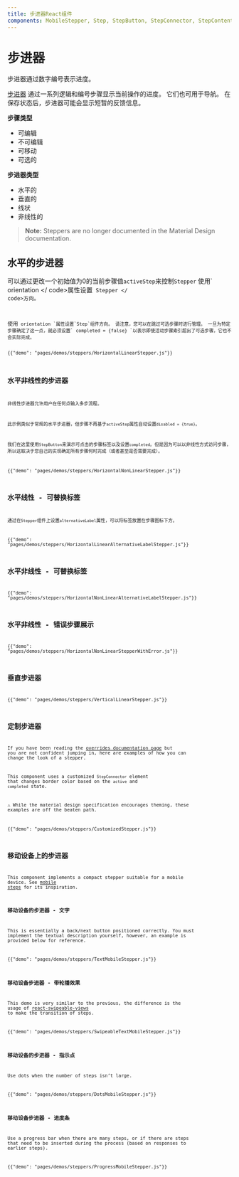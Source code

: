 ```yaml
---
title: 步进器React组件
components: MobileStepper, Step, StepButton, StepConnector, StepContent, StepIcon, StepLabel, Stepper
---
```

# 步进器

<p class="description">步进器通过数字编号表示进度。</p>

[步进器](https://material.io/archive/guidelines/components/steppers.html) 通过一系列逻辑和编号步骤显示当前操作的进度。 它们也可用于导航。 在保存状态后，步进器可能会显示短暂的反馈信息。

**步骤类型**

- 可编辑
- 不可编辑
- 可移动
- 可选的

**步进器类型**

- 水平的
- 垂直的
- 线状
- 非线性的

> **Note:** Steppers are no longer documented in the Material Design documentation.

## 水平的步进器

可以通过更改一个初始值为0的当前步骤值`activeStep`来控制`Stepper` 使用` orientation </ code>属性设置<code> Stepper </ code>方向。</p>

<p>使用<code> orientation `属性设置`Step`组件方向。 请注意，您可以在跳过可选步骤时进行管理。 一旦为特定步骤确定了这一点，就必须设置` completed = {false} `以表示即使活动步骤索引超出了可选步骤，它也不会实际完成。

{{"demo": "pages/demos/steppers/HorizontalLinearStepper.js"}}

## 水平非线性的步进器

非线性步进器允许用户在任何点输入多步流程。

此示例类似于常规的水平步进器，但步骤不再基于` activeStep `属性自动设置` disabled = {true} `。

我们在这里使用` StepButton `来演示可点击的步骤标签以及设置` completed `。但是因为可以以非线性方式访问步骤，所以这取决于您自己的实现确定所有步骤何时完成（或者甚至是否需要完成）。

{{"demo": "pages/demos/steppers/HorizontalNonLinearStepper.js"}}

## 水平线性 - 可替换标签

通过在` Stepper `组件上设置` alternativeLabel `属性，可以将标签放置在步骤图标下方。

{{"demo": "pages/demos/steppers/HorizontalLinearAlternativeLabelStepper.js"}}

## 水平非线性 - 可替换标签

{{"demo": "pages/demos/steppers/HorizontalNonLinearAlternativeLabelStepper.js"}}

## 水平非线性 - 错误步骤展示

{{"demo": "pages/demos/steppers/HorizontalNonLinearStepperWithError.js"}}

## 垂直步进器

{{"demo": "pages/demos/steppers/VerticalLinearStepper.js"}}

## 定制步进器

If you have been reading the [overrides documentation page](/customization/overrides/) but you are not confident jumping in, here are examples of how you can change the look of a stepper.

This component uses a customized `StepConnector` element that changes border color based on the `active` and `completed` state.

⚠️ While the material design specification encourages theming, these examples are off the beaten path.

{{"demo": "pages/demos/steppers/CustomizedStepper.js"}}

## 移动设备上的步进器

This component implements a compact stepper suitable for a mobile device. See [mobile steps](https://material.io/archive/guidelines/components/steppers.html#steppers-types-of-steps) for its inspiration.

### 移动设备的步进器 - 文字

This is essentially a back/next button positioned correctly. You must implement the textual description yourself, however, an example is provided below for reference.

{{"demo": "pages/demos/steppers/TextMobileStepper.js"}}

### 移动设备步进器 - 带轮播效果

This demo is very similar to the previous, the difference is the usage of [react-swipeable-views](https://github.com/oliviertassinari/react-swipeable-views) to make the transition of steps.

{{"demo": "pages/demos/steppers/SwipeableTextMobileStepper.js"}}

### 移动设备的步进器 - 指示点

Use dots when the number of steps isn’t large.

{{"demo": "pages/demos/steppers/DotsMobileStepper.js"}}

### 移动设备步进器 - 进度条

Use a progress bar when there are many steps, or if there are steps that need to be inserted during the process (based on responses to earlier steps).

{{"demo": "pages/demos/steppers/ProgressMobileStepper.js"}}
